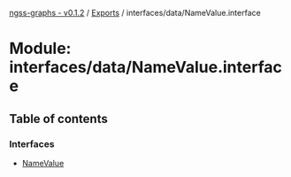 [ngss-graphs - v0.1.2](../README.md) / [Exports](../modules.md) / interfaces/data/NameValue.interface

# Module: interfaces/data/NameValue.interface

## Table of contents

### Interfaces

- [NameValue](../interfaces/interfaces_data_namevalue_interface.namevalue.md)
